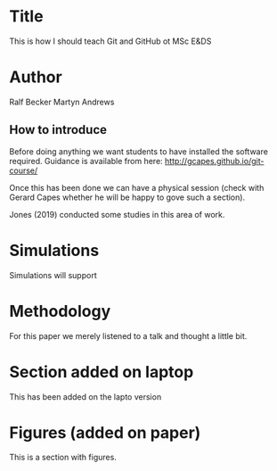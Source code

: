 # Title
This is how I should teach Git and GitHub ot MSc E&DS

# Author
Ralf Becker
Martyn Andrews

## How to introduce
Before doing anything we want students to have installed the software required. Guidance is available from here: http://gcapes.github.io/git-course/

Once this has been done we can have a physical session (check with Gerard Capes whether he will be happy to gove such a section).

Jones (2019) conducted some studies in this area of work.

# Simulations
Simulations will support

# Methodology
For this paper we merely listened to a talk and thought a little bit.

# Section added on laptop
This has been added on the lapto version

# Figures (added on paper)
This is a section with figures.
